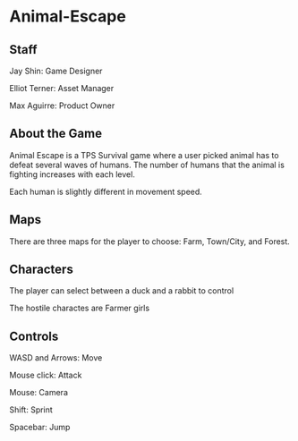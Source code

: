# Animal-Escape

## Staff

Jay Shin: Game Designer

Elliot Terner: Asset Manager

Max Aguirre: Product Owner

## About the Game

Animal Escape is a TPS Survival game where a user picked animal has to defeat several waves of humans. The number of humans that the animal is fighting increases with each level.

Each human is slightly different in movement speed.

## Maps

There are three maps for the player to choose: Farm, Town/City, and Forest.

## Characters

The player can  select between a duck and a rabbit to control

The hostile charactes are Farmer girls

## Controls 

WASD and Arrows: Move

Mouse click: Attack

Mouse: Camera

Shift: Sprint

Spacebar: Jump
